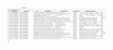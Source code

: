 <img align = "center" width = "45%" height = "35%" src="https://github.com/TsvetanG2/InterviewTasks/blob/main/Task2/InterviewTaskScreenshot.png">
